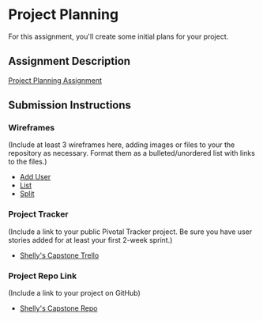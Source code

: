 # Project Planning
For this assignment, you'll create some initial plans for your project.

## Assignment Description
[Project Planning Assignment](https://education.launchcode.org/liftoff/assignments/planning/)
 
## Submission Instructions

### Wireframes
(Include at least 3 wireframes here, adding images or files to your the repository as necessary. Format them as a bulleted/unordered list with links to the files.)
* [Add User](https://github.com/Shelly-G/liftoff-assignments_/blob/master/P3-Project_Planning/AddUser.jpg)
* [List](https://github.com/Shelly-G/liftoff-assignments_/blob/master/P3-Project_Planning/List.jpg)
* [Split](https://github.com/Shelly-G/liftoff-assignments_/blob/master/P3-Project_Planning/Split.jpg)


### Project Tracker

(Include a link to your public Pivotal Tracker project. Be sure you have user stories added for at least your first 2-week sprint.)
* [Shelly's Capstone Trello](https://trello.com/b/owLvxXfJ/shellys-capstone-project)


### Project Repo Link

(Include a link to your project on GitHub)
* [Shelly's Capstone Repo](https://github.com/Shelly-G/Shellys-Capstone)

